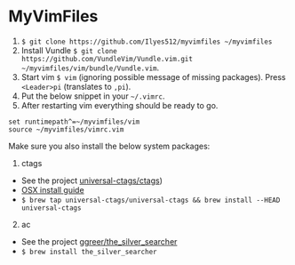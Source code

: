 # MyVimFiles

1. `$ git clone https://github.com/Ilyes512/myvimfiles ~/myvimfiles`
2. Install Vundle `$ git clone https://github.com/VundleVim/Vundle.vim.git ~/myvimfiles/vim/bundle/Vundle.vim`.
3. Start vim `$ vim` (ignoring possible message of missing packages). Press `<Leader>pi` (translates to `,pi`).
4. Put the below snippet in your `~/.vimrc`.
5. After restarting vim everything should be ready to go.

```vim
set runtimepath^=~/myvimfiles/vim
source ~/myvimfiles/vimrc.vim
```

Make sure you also install the below system packages:

1. ctags
  - See the project [universal-ctags/ctags](https://github.com/universal-ctags/ctags))
  - [OSX install guide](https://github.com/universal-ctags/ctags/blob/master/docs/osx.rst)
  - `$ brew tap universal-ctags/universal-ctags && brew install --HEAD universal-ctags`
2. ac
  - See the project [ggreer/the_silver_searcher](https://github.com/ggreer/the_silver_searcher)
  - `$ brew install the_silver_searcher`

